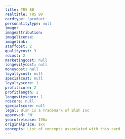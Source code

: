 ```yaml
---
title: TRS 80
realtitle: TRS 80
cardtype: 'product'
personalitytype: null
image: 
imageattribution: 
imagelicense: 
imagelink: 
staffcost: 2
qualitycost: 3
rdcost: 2
marketingcost: null
longevitycost: null
moneycost: null
loyaltycost: null
specialcost: null
loyaltyscore: 1
profitscore: 2
profitlength: 2
longevityscore: 1
rdscore: null
specialscore: null
legal: Blah is a Trademark of Blah Inc
approved: 'N'
yearofrelease: 198x
originalprice: $xx
concepts: List of concepts associated with this card
---
```

